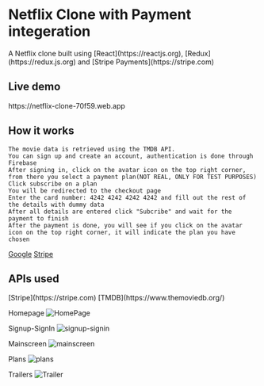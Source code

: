 <h1>Netflix Clone with Payment integeration </h1>
A Netflix clone built using [React](https://reactjs.org), [Redux](https://redux.js.org) and [Stripe Payments](https://stripe.com)


<h2> Live demo </h2>
https://netflix-clone-70f59.web.app

<h2> How it works </h2>

    The movie data is retrieved using the TMDB API.
    You can sign up and create an account, authentication is done through Firebase
    After signing in, click on the avatar icon on the top right corner, from there you select a payment plan(NOT REAL, ONLY FOR TEST PURPOSES)
    Click subscribe on a plan
    You will be redirected to the checkout page
    Enter the card number: 4242 4242 4242 4242 and fill out the rest of the details with dummy data
    After all details are entered click "Subcribe" and wait for the payment to finish
    After the payment is done, you will see if you click on the avatar icon on the top right corner, it will indicate the plan you have chosen

[Google](http://google.com)
[Stripe](http://stripe.com)

<h2> APIs used </h2>
  [Stripe](https://stripe.com)
  [TMDB](https://www.themoviedb.org/)
  
Homepage
![HomePage](https://user-images.githubusercontent.com/71821348/132841490-fd5a5991-4a17-4644-b2a1-bf72378f6dcc.png)

Signup-SignIn
![signup-signin](https://user-images.githubusercontent.com/71821348/132841608-49b49a36-e6ad-40ca-989c-262cdee60a65.png)

Mainscreen
![mainscreen](https://user-images.githubusercontent.com/71821348/132841821-d22cd4d1-a7d1-4f9e-b777-c9ac3425ff90.png)

Plans
![plans](https://user-images.githubusercontent.com/71821348/132841897-b9a88e1a-d484-425a-8961-6683cecf04dc.png)

Trailers
![Trailer](https://user-images.githubusercontent.com/71821348/132842050-7b80aa0e-8108-4b58-abc8-d1d33a9d6e8a.png)
